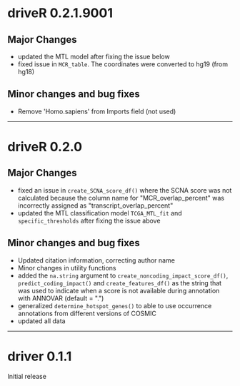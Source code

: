 # driveR 0.2.1.9001

## Major Changes

- updated the MTL model after fixing the issue below
- fixed issue in `MCR_table`. The coordinates were converted to hg19 (from hg18)

## Minor changes and bug fixes

- Remove 'Homo.sapiens' from Imports field (not used)

***

# driveR 0.2.0

## Major Changes

- fixed an issue in `create_SCNA_score_df()` where the SCNA score was not calculated because the column name for "MCR_overlap_percent" was incorrectly assigned as "transcript_overlap_percent"
- updated the MTL classification model `TCGA_MTL_fit` and `specific_thresholds` after fixing the issue above

## Minor changes and bug fixes

- Updated citation information, correcting author name
- Minor changes in utility functions
- added the `na.string` argument to `create_noncoding_impact_score_df()`, `predict_coding_impact()` and `create_features_df()` as the string that was used to indicate when a score is not available during annotation with ANNOVAR (default = ".")
- generalized `determine_hotspot_genes()` to able to use occurrence annotations from different versions of COSMIC 
- updated all data

***

# driver 0.1.1

Initial release

